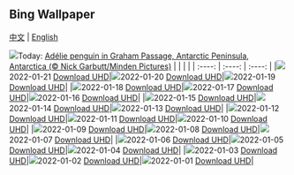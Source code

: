 ## Bing Wallpaper
[中文](README.md) | [English](README_en.md)

![](https://www.bing.com/th?id=OHR.GrahamAdelie_EN-US1408856353_UHD.jpg&w=1000)Today: [Adélie penguin in Graham Passage, Antarctic Peninsula, Antarctica (© Nick Garbutt/Minden Pictures)](https://www.bing.com/th?id=OHR.GrahamAdelie_EN-US1408856353_UHD.jpg)
|      |      |      |
| :----: | :----: | :----: |
|![](https://www.bing.com/th?id=OHR.GrahamAdelie_EN-US1408856353_UHD.jpg&rf=LaDigue_UHD.jpg&pid=hp&w=384&h=216&rs=1&c=4)2022-01-21 [Download UHD](https://www.bing.com/th?id=OHR.GrahamAdelie_EN-US1408856353_UHD.jpg)|![](https://www.bing.com/th?id=OHR.SaintElias_EN-US1325738273_UHD.jpg&rf=LaDigue_UHD.jpg&pid=hp&w=384&h=216&rs=1&c=4)2022-01-20 [Download UHD](https://www.bing.com/th?id=OHR.SaintElias_EN-US1325738273_UHD.jpg)|![](https://www.bing.com/th?id=OHR.AshdownForest_EN-US1230205282_UHD.jpg&rf=LaDigue_UHD.jpg&pid=hp&w=384&h=216&rs=1&c=4)2022-01-19 [Download UHD](https://www.bing.com/th?id=OHR.AshdownForest_EN-US1230205282_UHD.jpg)|
|![](https://www.bing.com/th?id=OHR.TarrMemorial_EN-US1006824946_UHD.jpg&rf=LaDigue_UHD.jpg&pid=hp&w=384&h=216&rs=1&c=4)2022-01-18 [Download UHD](https://www.bing.com/th?id=OHR.TarrMemorial_EN-US1006824946_UHD.jpg)|![](https://www.bing.com/th?id=OHR.BoguraChili_EN-US0800461661_UHD.jpg&rf=LaDigue_UHD.jpg&pid=hp&w=384&h=216&rs=1&c=4)2022-01-17 [Download UHD](https://www.bing.com/th?id=OHR.BoguraChili_EN-US0800461661_UHD.jpg)|![](https://www.bing.com/th?id=OHR.BigHole_EN-US0665897807_UHD.jpg&rf=LaDigue_UHD.jpg&pid=hp&w=384&h=216&rs=1&c=4)2022-01-16 [Download UHD](https://www.bing.com/th?id=OHR.BigHole_EN-US0665897807_UHD.jpg)|
|![](https://www.bing.com/th?id=OHR.SaCalobra_EN-US0398649435_UHD.jpg&rf=LaDigue_UHD.jpg&pid=hp&w=384&h=216&rs=1&c=4)2022-01-15 [Download UHD](https://www.bing.com/th?id=OHR.SaCalobra_EN-US0398649435_UHD.jpg)|![](https://www.bing.com/th?id=OHR.TasiilaqAurora_EN-US1844697925_UHD.jpg&rf=LaDigue_UHD.jpg&pid=hp&w=384&h=216&rs=1&c=4)2022-01-14 [Download UHD](https://www.bing.com/th?id=OHR.TasiilaqAurora_EN-US1844697925_UHD.jpg)|![](https://www.bing.com/th?id=OHR.FanjingStairs_EN-US7395504080_UHD.jpg&rf=LaDigue_UHD.jpg&pid=hp&w=384&h=216&rs=1&c=4)2022-01-13 [Download UHD](https://www.bing.com/th?id=OHR.FanjingStairs_EN-US7395504080_UHD.jpg)|
|![](https://www.bing.com/th?id=OHR.PorcupineWillow_EN-US1683070352_UHD.jpg&rf=LaDigue_UHD.jpg&pid=hp&w=384&h=216&rs=1&c=4)2022-01-12 [Download UHD](https://www.bing.com/th?id=OHR.PorcupineWillow_EN-US1683070352_UHD.jpg)|![](https://www.bing.com/th?id=OHR.SkiTouring_EN-US1605895803_UHD.jpg&rf=LaDigue_UHD.jpg&pid=hp&w=384&h=216&rs=1&c=4)2022-01-11 [Download UHD](https://www.bing.com/th?id=OHR.SkiTouring_EN-US1605895803_UHD.jpg)|![](https://www.bing.com/th?id=OHR.RiceBangladesh_EN-US1519717699_UHD.jpg&rf=LaDigue_UHD.jpg&pid=hp&w=384&h=216&rs=1&c=4)2022-01-10 [Download UHD](https://www.bing.com/th?id=OHR.RiceBangladesh_EN-US1519717699_UHD.jpg)|
|![](https://www.bing.com/th?id=OHR.WinterBison_EN-US1438810655_UHD.jpg&rf=LaDigue_UHD.jpg&pid=hp&w=384&h=216&rs=1&c=4)2022-01-09 [Download UHD](https://www.bing.com/th?id=OHR.WinterBison_EN-US1438810655_UHD.jpg)|![](https://www.bing.com/th?id=OHR.FortedeSao_EN-US1357701666_UHD.jpg&rf=LaDigue_UHD.jpg&pid=hp&w=384&h=216&rs=1&c=4)2022-01-08 [Download UHD](https://www.bing.com/th?id=OHR.FortedeSao_EN-US1357701666_UHD.jpg)|![](https://www.bing.com/th?id=OHR.LakeKochelsee_EN-US1286605700_UHD.jpg&rf=LaDigue_UHD.jpg&pid=hp&w=384&h=216&rs=1&c=4)2022-01-07 [Download UHD](https://www.bing.com/th?id=OHR.LakeKochelsee_EN-US1286605700_UHD.jpg)|
|![](https://www.bing.com/th?id=OHR.MountainToucan_EN-US7120632569_UHD.jpg&rf=LaDigue_UHD.jpg&pid=hp&w=384&h=216&rs=1&c=4)2022-01-06 [Download UHD](https://www.bing.com/th?id=OHR.MountainToucan_EN-US7120632569_UHD.jpg)|![](https://www.bing.com/th?id=OHR.BorregoBadlands_EN-US1149642347_UHD.jpg&rf=LaDigue_UHD.jpg&pid=hp&w=384&h=216&rs=1&c=4)2022-01-05 [Download UHD](https://www.bing.com/th?id=OHR.BorregoBadlands_EN-US1149642347_UHD.jpg)|![](https://www.bing.com/th?id=OHR.LickObservatory_EN-US1062377366_UHD.jpg&rf=LaDigue_UHD.jpg&pid=hp&w=384&h=216&rs=1&c=4)2022-01-04 [Download UHD](https://www.bing.com/th?id=OHR.LickObservatory_EN-US1062377366_UHD.jpg)|
|![](https://www.bing.com/th?id=OHR.SnowyPrague_EN-US0983025054_UHD.jpg&rf=LaDigue_UHD.jpg&pid=hp&w=384&h=216&rs=1&c=4)2022-01-03 [Download UHD](https://www.bing.com/th?id=OHR.SnowyPrague_EN-US0983025054_UHD.jpg)|![](https://www.bing.com/th?id=OHR.JonesBeachHarpSeal_EN-US0716413455_UHD.jpg&rf=LaDigue_UHD.jpg&pid=hp&w=384&h=216&rs=1&c=4)2022-01-02 [Download UHD](https://www.bing.com/th?id=OHR.JonesBeachHarpSeal_EN-US0716413455_UHD.jpg)|![](https://www.bing.com/th?id=OHR.IcelandBonfire_EN-US0626821282_UHD.jpg&rf=LaDigue_UHD.jpg&pid=hp&w=384&h=216&rs=1&c=4)2022-01-01 [Download UHD](https://www.bing.com/th?id=OHR.IcelandBonfire_EN-US0626821282_UHD.jpg)|